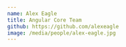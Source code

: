 ```yaml
---
name: Alex Eagle
title: Angular Core Team
github: https://github.com/alexeagle
image: /media/people/alex-eagle.jpg
---
```

